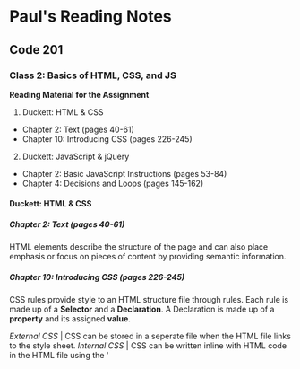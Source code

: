 # Paul's Reading Notes

## Code 201

### Class 2: Basics of HTML, CSS, and JS

**Reading Material for the Assignment**
1. Duckett: HTML & CSS
- Chapter 2: Text (pages 40-61)
- Chapter 10: Introducing CSS (pages 226-245)
2. Duckett: JavaScript & jQuery
- Chapter 2: Basic JavaScript Instructions (pages 53-84)
- Chapter 4: Decisions and Loops (pages 145-162)



#### Duckett: HTML & CSS

##### Chapter 2: Text (pages 40-61)
HTML elements describe the structure of the page and can also place emphasis or focus on pieces of content by providing semantic information.

##### Chapter 10: Introducing CSS (pages 226-245)
CSS rules provide style to an HTML structure file through rules.  Each rule is made up of a **Selector** and a **Declaration**.  A Declaration is made up of a **property** and its assigned **value**.

*External CSS* | CSS can be stored in a seperate file when the HTML file links to the style sheet.
*Internal CSS* | CSS can be written inline with HTML code in the HTML file using the '<style>' tag.

There are various Selectors available for calling out HTML elements by type, class, ID, or through family structure.  The more specific the rule, the higher priority that style assignment has.  This is where the name Cascading Style Sheets comes from.



#### Duckett: JavaScript & jQuery

##### Chapter 2: Basic JavaScript Instructions (pages 53-84)
A JavaScript code file is a series of statements (or instructions) for the computer to follow.

Comments can be made within the code using '/* comment */' for multiline comments.  '//' can be used for single line comments.

Variables are defined using the 'var' keyword.  Variables are assgined a value using a single '='.  To store a character string as a variable, the string must be inside of single quotes.  To use quotes within a string, the '\' escape character must be used.

An array is a variable type that stores a list of values.

*Expressions* make use of *operators* to resolve multiple inputs into a single output value.
Typical arithmetic operators are available.  Additionally, special string operators are available.  The most important of which is **concatenation**.

##### Chapter 4: Decisions and Loops (pages 145-162)
Decisions are made within programs by using conditional statements.  There are two main parts of these conditional statements.  First is the *evaluation of a condition* and then are the *conditional statements* to be possibly be executed.  If/else and Switch statements are the two main types.

###### Comparison Operators Evaluating Conditions
Compares the value of two operands.

Code | Use
--- | ---
'==' | Is equal to
'===' | strict equal to
'>' | greater than
'<' | less than
'!=' | is not equal to
'!==' | strict not equal to
'>=' | greater than or equal to
'<=' | less than or equal to

###### Logical Operators
Logical operators allow you to compare multiple comparison operators.

Code | Use
--- | ---
'&&' | logical and
'||' | logical or
'!' | logical not


***References***
- [How to Write a Git Commit Message](https://chris.beams.io/posts/git-commit/)



[Return to Table of Contents for Paul's Reading Notes](https://paul-leonard.github.io/reading-notes/ "Go back to find more notes!")



---



Thank you for visiting my page of notes.  I hope they were helpful to you.  Please also check out [my GitHub portfolio page](https://github.com/paul-leonard "Paul's GitHub Portfolio").